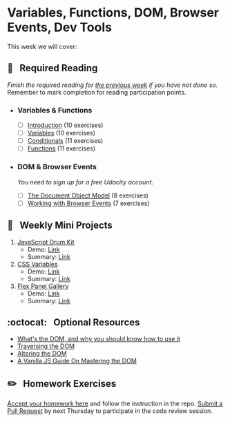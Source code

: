 # Variables, Functions, DOM, Browser Events, Dev Tools

This week we will cover:

## :closed_book: &nbsp; **Required Reading**

*Finish the required reading for [the previous week](../week-one) if you have not done so.* Remember to mark completion for reading participation points.

* ### Variables & Functions

  - [ ] [Introduction](https://www.codecademy.com/courses/introduction-to-javascript/lessons/introduction-to-javascript) (10 exercises)
  - [ ] [Variables](https://www.codecademy.com/courses/introduction-to-javascript/lessons/variables) (10 exercises)
  - [ ] [Conditionals](https://www.codecademy.com/courses/introduction-to-javascript/lessons/control-flow) (11 exercises)
  - [ ] [Functions](https://www.codecademy.com/courses/introduction-to-javascript/lessons/functions) (11 exercises)

* ### DOM & Browser Events

   *You need to sign up for a free Udacity account*.

  - [ ] [The Document Object Model](https://classroom.udacity.com/courses/ud117/lessons/74c2a096-61db-4302-9d65-6b7fa9b8c329/concepts/354d9102-8b45-4a89-91df-6f5ec9022dbd) (8 exercises)
  - [ ] [Working with Browser Events](https://classroom.udacity.com/courses/ud117/lessons/f270dbcf-eb43-4ce3-b7be-a74d26023496/concepts/f63b1837-b096-4707-b0f5-72bc6a93bfac) (7 exercises)

## :dart: &nbsp; **Weekly Mini Projects**

1. [JavaScript Drum Kit](https://www.youtube.com/watch?v=VuN8qwZoego&list=PLu8EoSxDXHP6CGK4YVJhL_VWetA865GOH&index=1)
    * Demo: [Link](https://yhabib.github.io/JavaScript30/01%20-%20JavaScript%20Drum%20Kit/index.html)
    * Summary: [Link](https://github.com/usyyy/javascript/blob/master/JavaScript30/analysis.md#1-javascript-drum-kit)
2. [CSS Variables](https://www.youtube.com/watch?v=AHLNzv13c2I&list=PLu8EoSxDXHP6CGK4YVJhL_VWetA865GOH&index=3)
    * Demo: [Link](https://yhabib.github.io/JavaScript30/03%20-%20CSS%20Variables/index.html)
    * Summary: [Link](https://github.com/usyyy/javascript/blob/master/JavaScript30/analysis.md#3-css-variables)
3. [Flex Panel Gallery](https://www.youtube.com/watch?v=9eif30i26jg&list=PLu8EoSxDXHP6CGK4YVJhL_VWetA865GOH&index=5)
    * Demo: [Link](https://yhabib.github.io/JavaScript30/05%20-%20Flex%20Panel%20Gallery/index.html)
    * Summary: [Link](hhttps://github.com/usyyy/javascript/blob/master/JavaScript30/analysis.md#5-flex-panel-gallery)

## :octocat: &nbsp; **Optional Resources**

* [What's the DOM, and why you should know how to use it](https://www.freecodecamp.org/news/whats-the-document-object-model-and-why-you-should-know-how-to-use-it-1a2d0bc5429d/)
* [Traversing the DOM](https://zellwk.com/blog/dom-traversals/)
* [Altering the DOM](https://zellwk.com/blog/js-in-dom/)
* [A Vanilla JS Guide On Mastering the DOM](https://dev.to/bouhm/a-vanilla-js-guide-on-mastering-the-dom-3l9b)

## :pencil2: &nbsp; **Homework Exercises**

[Accept your homework here]() and follow the instruction in the repo. [Submit a Pull Request](../week-zero/about.md#homework-pull-request) by next Thursday to participate in the code review session.